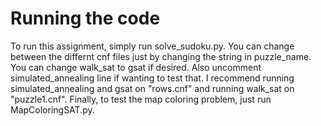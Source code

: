 # Running the code

To run this assignment, simply run solve_sudoku.py. You can change between the differnt cnf files just by changing the string in puzzle_name. You can change walk_sat to gsat if desired. Also uncomment simulated_annealing line if wanting to test that. I recommend running simulated_annealing and gsat on "rows.cnf" and running walk_sat on "puzzle1.cnf". Finally, to test the map coloring problem, just run MapColoringSAT.py.